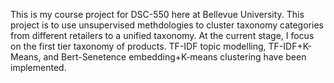 This is my course project for DSC-550 here at Bellevue University. This project is to use unsupervised methdologies to cluster taxonomy categories from different retailers to a unified taxonomy. At the current stage, I focus on the first tier taxonomy of products. TF-IDF topic modelling, TF-IDF+K-Means, and Bert-Senetence embedding+K-means clustering have been implemented.
